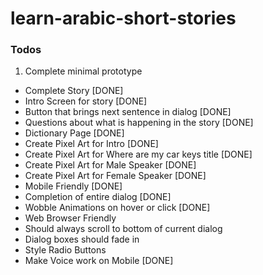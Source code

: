 # learn-arabic-short-stories

### Todos

1. Complete minimal prototype
 - Complete Story [DONE]
 - Intro Screen for story [DONE]
 - Button that brings next sentence in dialog [DONE]
 - Questions about what is happening in the story [DONE]
 - Dictionary Page [DONE]
 - Create Pixel Art for Intro [DONE]
 - Create Pixel Art for Where are my car keys title [DONE]
 - Create Pixel Art for Male Speaker [DONE]
 - Create Pixel Art for Female Speaker [DONE]
 - Mobile Friendly [DONE]
 - Completion of entire dialog [DONE]
 - Wobble Animations on hover or click [DONE]
 - Web Browser Friendly 
 - Should always scroll to bottom of current dialog 
 - Dialog boxes should fade in
 - Style Radio Buttons
 - Make Voice work on Mobile [DONE]